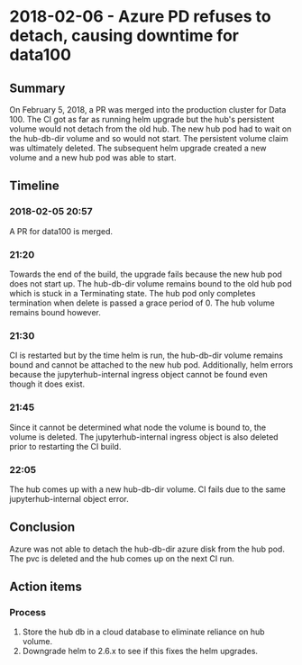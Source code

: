 # 2018-02-06 - Azure PD refuses to detach, causing downtime for data100

## Summary

On February 5, 2018, a PR was merged into the production cluster for Data 100. The CI got as far as running helm upgrade but the hub's persistent volume would not detach from the old hub. The new hub pod had to wait on the hub-db-dir volume and so would not start. The persistent volume claim was ultimately deleted. The subsequent helm upgrade created a new volume and a new hub pod was able to start.

## Timeline

### 2018-02-05 20:57

A PR for data100 is merged.

### 21:20

Towards the end of the build, the upgrade fails because the new hub pod does not start up. The hub-db-dir volume remains bound to the old hub pod which is stuck in a Terminating state. The hub pod only completes termination when delete is passed a grace period of 0. The hub volume remains bound however.

### 21:30

CI is restarted but by the time helm is run, the hub-db-dir volume remains bound and cannot be attached to the new hub pod. Additionally, helm errors because the jupyterhub-internal ingress object cannot be found even though it does exist.

### 21:45

Since it cannot be determined what node the volume is bound to, the volume is deleted. The jupyterhub-internal ingress object is also deleted prior to restarting the CI build.

### 22:05

The hub comes up with a new hub-db-dir volume. CI fails due to the same jupyterhub-internal object error.

## Conclusion

Azure was not able to detach the hub-db-dir azure disk from the hub pod. The pvc is deleted and the hub comes up on the next CI run.

## Action items

### Process

1. Store the hub db in a cloud database to eliminate reliance on hub volume.
1. Downgrade helm to 2.6.x to see if this fixes the helm upgrades.
